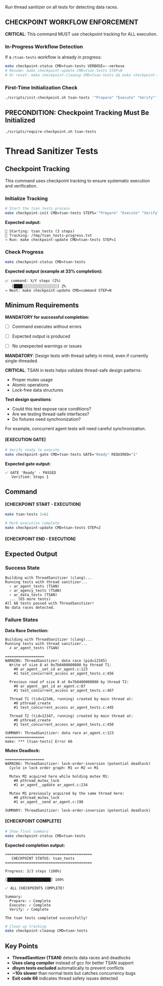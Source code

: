 Run thread sanitizer on all tests for detecting data races.

## CHECKPOINT WORKFLOW ENFORCEMENT

**CRITICAL**: This command MUST use checkpoint tracking for ALL execution.

### In-Progress Workflow Detection

If a `/tsan-tests` workflow is already in progress:

```bash
make checkpoint-status CMD=tsan-tests VERBOSE=--verbose
# Resume: make checkpoint-update CMD=tsan-tests STEP=N
# Or reset: make checkpoint-cleanup CMD=tsan-tests && make checkpoint-init CMD=tsan-tests STEPS='"Prepare" "Execute" "Verify"'
```

### First-Time Initialization Check

```bash
./scripts/init-checkpoint.sh tsan-tests '"Prepare" "Execute" "Verify"'
```

## PRECONDITION: Checkpoint Tracking Must Be Initialized

```bash
./scripts/require-checkpoint.sh tsan-tests
```

# Thread Sanitizer Tests
## Checkpoint Tracking

This command uses checkpoint tracking to ensure systematic execution and verification.

### Initialize Tracking
```bash
# Start the tsan tests process
make checkpoint-init CMD=tsan-tests STEPS='"Prepare" "Execute" "Verify"'
```

**Expected output:**
```
📍 Starting: tsan_tests (3 steps)
📁 Tracking: /tmp/tsan_tests-progress.txt
→ Run: make checkpoint-update CMD=tsan-tests STEP=1
```

### Check Progress
```bash
make checkpoint-status CMD=tsan-tests
```

**Expected output (example at 33% completion):**
```
📈 command: X/Y steps (Z%)
   [████░░░░░░░░░░░░░░░░] Z%
→ Next: make checkpoint-update CMD=command STEP=N
```

## Minimum Requirements

**MANDATORY for successful completion:**
- [ ] Command executes without errors
- [ ] Expected output is produced
- [ ] No unexpected warnings or issues




**MANDATORY**: Design tests with thread safety in mind, even if currently single-threaded.

**CRITICAL**: TSAN in tests helps validate thread-safe design patterns:
- Proper mutex usage
- Atomic operations
- Lock-free data structures

**Test design questions**:
- Could this test expose race conditions?
- Are we testing thread-safe interfaces?
- Do fixtures need synchronization?

For example, concurrent agent tests will need careful synchronization.

#### [EXECUTION GATE]
```bash
# Verify ready to execute
make checkpoint-gate CMD=tsan-tests GATE="Ready" REQUIRED="1"
```

**Expected gate output:**
```
✅ GATE 'Ready' - PASSED
   Verified: Steps 1
```

## Command

#### [CHECKPOINT START - EXECUTION]

```bash
make tsan-tests 2>&1

# Mark execution complete
make checkpoint-update CMD=tsan-tests STEP=2
```


#### [CHECKPOINT END - EXECUTION]
## Expected Output

### Success State
```
Building with ThreadSanitizer (clang)...
Running tests with thread sanitizer...
  ✓ ar_agent_tests (TSAN)
  ✓ ar_agency_tests (TSAN)
  ✓ ar_data_tests (TSAN)
  ... (65 more tests)
All 68 tests passed with ThreadSanitizer!
No data races detected.
```

### Failure States

**Data Race Detection:**
```
Building with ThreadSanitizer (clang)...
Running tests with thread sanitizer...
  ✗ ar_agent_tests (TSAN)

==================
WARNING: ThreadSanitizer: data race (pid=12345)
  Write of size 8 at 0x7b0400000800 by thread T1:
    #0 ar_agent__set_id ar_agent.c:123
    #1 test_concurrent_access ar_agent_tests.c:456

  Previous read of size 8 at 0x7b0400000800 by thread T2:
    #0 ar_agent__get_id ar_agent.c:87
    #1 test_concurrent_access ar_agent_tests.c:467

  Thread T1 (tid=12346, running) created by main thread at:
    #0 pthread_create
    #1 test_concurrent_access ar_agent_tests.c:445

  Thread T2 (tid=12347, running) created by main thread at:
    #0 pthread_create
    #1 test_concurrent_access ar_agent_tests.c:450

SUMMARY: ThreadSanitizer: data race ar_agent.c:123
==================
make: *** [tsan-tests] Error 66
```

**Mutex Deadlock:**
```
==================
WARNING: ThreadSanitizer: lock-order-inversion (potential deadlock)
  Cycle in lock order graph: M1 => M2 => M1

  Mutex M2 acquired here while holding mutex M1:
    #0 pthread_mutex_lock
    #1 ar_agent__update ar_agent.c:234

  Mutex M1 previously acquired by the same thread here:
    #0 pthread_mutex_lock
    #1 ar_agent__send ar_agent.c:198

SUMMARY: ThreadSanitizer: lock-order-inversion (potential deadlock)
```


#### [CHECKPOINT COMPLETE]
```bash
# Show final summary
make checkpoint-status CMD=tsan-tests
```

**Expected completion output:**
```
========================================
   CHECKPOINT STATUS: tsan_tests
========================================

Progress: 3/3 steps (100%)

[████████████████████] 100%

✅ ALL CHECKPOINTS COMPLETE!

Summary:
  Prepare: ✓ Complete
  Execute: ✓ Complete  
  Verify: ✓ Complete

The tsan tests completed successfully!
```

```bash
# Clean up tracking
make checkpoint-cleanup CMD=tsan-tests
```

## Key Points

- **ThreadSanitizer (TSAN)** detects data races and deadlocks
- **Uses clang compiler** instead of gcc for better TSAN support
- **dlsym tests excluded** automatically to prevent conflicts
- **~10x slower** than normal tests but catches concurrency bugs
- **Exit code 66** indicates thread safety issues detected